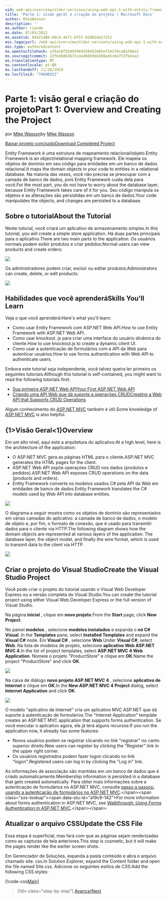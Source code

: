 ```yaml
---
uid: web-api/overview/older-versions/using-web-api-1-with-entity-framework-5/using-web-api-with-entity-framework-part-1
title: 'Parte 1: visão geral e criação do projeto | Microsoft Docs'
author: MikeWasson
description: ''
ms.author: riande
ms.date: 07/03/2012
ms.assetid: 94421d86-68c4-4471-bf5f-82d654a17252
msc.legacyurl: /web-api/overview/older-versions/using-web-api-1-with-entity-framework-5/using-web-api-with-entity-framework-part-1
msc.type: authoredcontent
ms.openlocfilehash: a76a18f2bd95969358452085ef342fdca8a386e2
ms.sourcegitcommit: 22fbd8863672c4ad6693b8388ad5c8e753fb41a2
ms.translationtype: MT
ms.contentlocale: pt-BR
ms.lasthandoff: 11/28/2019
ms.locfileid: "74600321"
---
```

# <a name="part-1-overview-and-creating-the-project"></a><span data-ttu-id="a19c9-102">Parte 1: visão geral e criação do projeto</span><span class="sxs-lookup"><span data-stu-id="a19c9-102">Part 1: Overview and Creating the Project</span></span>

<span data-ttu-id="a19c9-103">por [Mike Wasson](https://github.com/MikeWasson)</span><span class="sxs-lookup"><span data-stu-id="a19c9-103">by [Mike Wasson](https://github.com/MikeWasson)</span></span>

[<span data-ttu-id="a19c9-104">Baixar projeto concluído</span><span class="sxs-lookup"><span data-stu-id="a19c9-104">Download Completed Project</span></span>](https://code.msdn.microsoft.com/ASP-NET-Web-API-with-afa30545)

<span data-ttu-id="a19c9-105">Entity Framework é uma estrutura de mapeamento relacional/objeto.</span><span class="sxs-lookup"><span data-stu-id="a19c9-105">Entity Framework is an object/relational mapping framework.</span></span> <span data-ttu-id="a19c9-106">Ele mapeia os objetos de domínio em seu código para entidades em um banco de dados relacional.</span><span class="sxs-lookup"><span data-stu-id="a19c9-106">It maps the domain objects in your code to entities in a relational database.</span></span> <span data-ttu-id="a19c9-107">Na maioria das vezes, você não precisa se preocupar com a camada de banco de dados, pois Entity Framework cuida dela para você.</span><span class="sxs-lookup"><span data-stu-id="a19c9-107">For the most part, you do not have to worry about the database layer, because Entity Framework takes care of it for you.</span></span> <span data-ttu-id="a19c9-108">Seu código manipula os objetos e as alterações são persistidas em um banco de dados.</span><span class="sxs-lookup"><span data-stu-id="a19c9-108">Your code manipulates the objects, and changes are persisted to a database.</span></span>

## <a name="about-the-tutorial"></a><span data-ttu-id="a19c9-109">Sobre o tutorial</span><span class="sxs-lookup"><span data-stu-id="a19c9-109">About the Tutorial</span></span>

<span data-ttu-id="a19c9-110">Neste tutorial, você criará um aplicativo de armazenamento simples.</span><span class="sxs-lookup"><span data-stu-id="a19c9-110">In this tutorial, you will create a simple store application.</span></span> <span data-ttu-id="a19c9-111">Há duas partes principais para o aplicativo.</span><span class="sxs-lookup"><span data-stu-id="a19c9-111">There are two main parts to the application.</span></span> <span data-ttu-id="a19c9-112">Os usuários normais podem exibir produtos e criar pedidos:</span><span class="sxs-lookup"><span data-stu-id="a19c9-112">Normal users can view products and create orders:</span></span>

![](using-web-api-with-entity-framework-part-1/_static/image1.png)

<span data-ttu-id="a19c9-113">Os administradores podem criar, excluir ou editar produtos:</span><span class="sxs-lookup"><span data-stu-id="a19c9-113">Administrators can create, delete, or edit products:</span></span>

![](using-web-api-with-entity-framework-part-1/_static/image2.png)

## <a name="skills-youll-learn"></a><span data-ttu-id="a19c9-114">Habilidades que você aprenderá</span><span class="sxs-lookup"><span data-stu-id="a19c9-114">Skills You'll Learn</span></span>

<span data-ttu-id="a19c9-115">Veja o que você aprenderá:</span><span class="sxs-lookup"><span data-stu-id="a19c9-115">Here's what you'll learn:</span></span>

- <span data-ttu-id="a19c9-116">Como usar Entity Framework com ASP.NET Web API.</span><span class="sxs-lookup"><span data-stu-id="a19c9-116">How to use Entity Framework with ASP.NET Web API.</span></span>
- <span data-ttu-id="a19c9-117">Como usar knockout. js para criar uma interface do usuário dinâmica do cliente.</span><span class="sxs-lookup"><span data-stu-id="a19c9-117">How to use knockout.js to create a dynamic client UI.</span></span>
- <span data-ttu-id="a19c9-118">Como usar a autenticação de formulários com a API da Web para autenticar usuários.</span><span class="sxs-lookup"><span data-stu-id="a19c9-118">How to use forms authentication with Web API to authenticate users.</span></span>

<span data-ttu-id="a19c9-119">Embora este tutorial seja independente, você talvez queira ler primeiro os seguintes tutoriais:</span><span class="sxs-lookup"><span data-stu-id="a19c9-119">Although this tutorial is self-contained, you might want to read the following tutorials first:</span></span>

- [<span data-ttu-id="a19c9-120">Sua primeira ASP.NET Web API</span><span class="sxs-lookup"><span data-stu-id="a19c9-120">Your First ASP.NET Web API</span></span>](../../getting-started-with-aspnet-web-api/tutorial-your-first-web-api.md)
- [<span data-ttu-id="a19c9-121">Criando uma API Web que dá suporte a operações CRUD</span><span class="sxs-lookup"><span data-stu-id="a19c9-121">Creating a Web API that Supports CRUD Operations</span></span>](../creating-a-web-api-that-supports-crud-operations.md)

<span data-ttu-id="a19c9-122">Algum conhecimento do [ASP.NET MVC](../../../../mvc/index.md) também é útil.</span><span class="sxs-lookup"><span data-stu-id="a19c9-122">Some knowledge of [ASP.NET MVC](../../../../mvc/index.md) is also helpful.</span></span>

## <a name="overview"></a><span data-ttu-id="a19c9-123">{1&gt;Visão Geral&lt;1}</span><span class="sxs-lookup"><span data-stu-id="a19c9-123">Overview</span></span>

<span data-ttu-id="a19c9-124">Em um alto nível, aqui está a arquitetura do aplicativo:</span><span class="sxs-lookup"><span data-stu-id="a19c9-124">At a high level, here is the architecture of the application:</span></span>

- <span data-ttu-id="a19c9-125">O ASP.NET MVC gera as páginas HTML para o cliente.</span><span class="sxs-lookup"><span data-stu-id="a19c9-125">ASP.NET MVC generates the HTML pages for the client.</span></span>
- <span data-ttu-id="a19c9-126">ASP.NET Web API expõe operações CRUD nos dados (produtos e pedidos).</span><span class="sxs-lookup"><span data-stu-id="a19c9-126">ASP.NET Web API exposes CRUD operations on the data (products and orders).</span></span>
- <span data-ttu-id="a19c9-127">Entity Framework converte os modelos usados C# pela API da Web em entidades de banco de dados.</span><span class="sxs-lookup"><span data-stu-id="a19c9-127">Entity Framework translates the C# models used by Web API into database entities.</span></span>

![](using-web-api-with-entity-framework-part-1/_static/image3.png)

<span data-ttu-id="a19c9-128">O diagrama a seguir mostra como os objetos de domínio são representados em várias camadas do aplicativo: a camada de banco de dados, o modelo de objeto e, por fim, o formato de conexão, que é usado para transmitir dados para o cliente via HTTP.</span><span class="sxs-lookup"><span data-stu-id="a19c9-128">The following diagram shows how the domain objects are represented at various layers of the application: The database layer, the object model, and finally the wire format, which is used to transmit data to the client via HTTP.</span></span>

![](using-web-api-with-entity-framework-part-1/_static/image4.png)

## <a name="create-the-visual-studio-project"></a><span data-ttu-id="a19c9-129">Criar o projeto do Visual Studio</span><span class="sxs-lookup"><span data-stu-id="a19c9-129">Create the Visual Studio Project</span></span>

<span data-ttu-id="a19c9-130">Você pode criar o projeto do tutorial usando o Visual Web Developer Express ou a versão completa do Visual Studio.</span><span class="sxs-lookup"><span data-stu-id="a19c9-130">You can create the tutorial project using either Visual Web Developer Express or the full version of Visual Studio.</span></span>

<span data-ttu-id="a19c9-131">Na página **inicial** , clique em **novo projeto**.</span><span class="sxs-lookup"><span data-stu-id="a19c9-131">From the **Start** page, click **New Project**.</span></span>

<span data-ttu-id="a19c9-132">No painel **modelos** , selecione **modelos instalados** e expanda o **nó C# Visual** .</span><span class="sxs-lookup"><span data-stu-id="a19c9-132">In the **Templates** pane, select **Installed Templates** and expand the **Visual C#** node.</span></span> <span data-ttu-id="a19c9-133">Em **Visual C#** , selecione **Web**.</span><span class="sxs-lookup"><span data-stu-id="a19c9-133">Under **Visual C#**, select **Web**.</span></span> <span data-ttu-id="a19c9-134">Na lista de modelos de projeto, selecione **aplicativo Web ASP.NET MVC 4**.</span><span class="sxs-lookup"><span data-stu-id="a19c9-134">In the list of project templates, select **ASP.NET MVC 4 Web Application**.</span></span> <span data-ttu-id="a19c9-135">Nomeie o projeto "ProductStore" e clique em **OK**.</span><span class="sxs-lookup"><span data-stu-id="a19c9-135">Name the project "ProductStore" and click **OK**.</span></span>

![](using-web-api-with-entity-framework-part-1/_static/image5.png)

<span data-ttu-id="a19c9-136">Na caixa de diálogo **novo projeto ASP.NET MVC 4** , selecione **aplicativo de Internet** e clique em **OK**.</span><span class="sxs-lookup"><span data-stu-id="a19c9-136">In the **New ASP.NET MVC 4 Project** dialog, select **Internet Application** and click **OK**.</span></span>

![](using-web-api-with-entity-framework-part-1/_static/image6.png)

<span data-ttu-id="a19c9-137">O modelo "aplicativo de Internet" cria um aplicativo MVC ASP.NET que dá suporte à autenticação de formulários.</span><span class="sxs-lookup"><span data-stu-id="a19c9-137">The "Internet Application" template creates an ASP.NET MVC application that supports forms authentication.</span></span> <span data-ttu-id="a19c9-138">Se você executar o aplicativo agora, ele já terá alguns recursos:</span><span class="sxs-lookup"><span data-stu-id="a19c9-138">If you run the application now, it already has some features:</span></span>

- <span data-ttu-id="a19c9-139">Novos usuários podem se registrar clicando no link "registrar" no canto superior direito.</span><span class="sxs-lookup"><span data-stu-id="a19c9-139">New users can register by clicking the "Register" link in the upper right corner.</span></span>
- <span data-ttu-id="a19c9-140">Os usuários registrados podem fazer logon clicando no link "logon".</span><span class="sxs-lookup"><span data-stu-id="a19c9-140">Registered users can log in by clicking the "Log in" link.</span></span>

<span data-ttu-id="a19c9-141">As informações de associação são mantidas em um banco de dados que é criado automaticamente.</span><span class="sxs-lookup"><span data-stu-id="a19c9-141">Membership information is persisted in a database that gets created automatically.</span></span> <span data-ttu-id="a19c9-142">Para obter mais informações sobre a autenticação de formulários no ASP.NET MVC, consulte [passo a passos: usando a autenticação de formulários no ASP.NET MVC](https://msdn.microsoft.com/library/ff398049(VS.98).aspx).</span><span class="sxs-lookup"><span data-stu-id="a19c9-142">For more information about forms authentication in ASP.NET MVC, see [Walkthrough: Using Forms Authentication in ASP.NET MVC](https://msdn.microsoft.com/library/ff398049(VS.98).aspx).</span></span>

## <a name="update-the-css-file"></a><span data-ttu-id="a19c9-143">Atualizar o arquivo CSS</span><span class="sxs-lookup"><span data-stu-id="a19c9-143">Update the CSS File</span></span>

<span data-ttu-id="a19c9-144">Essa etapa é superficial, mas fará com que as páginas sejam renderizadas como as capturas de tela anteriores.</span><span class="sxs-lookup"><span data-stu-id="a19c9-144">This step is cosmetic, but it will make the pages render like the earlier screen shots.</span></span>

<span data-ttu-id="a19c9-145">Em Gerenciador de Soluções, expanda a pasta conteúdo e abra o arquivo chamado site. css.</span><span class="sxs-lookup"><span data-stu-id="a19c9-145">In Solution Explorer, expand the Content folder and open the file named Site.css.</span></span> <span data-ttu-id="a19c9-146">Adicione os seguintes estilos de CSS:</span><span class="sxs-lookup"><span data-stu-id="a19c9-146">Add the following CSS styles:</span></span>

[!code-css[Main](using-web-api-with-entity-framework-part-1/samples/sample1.css)]

> [!div class="step-by-step"]
> [<span data-ttu-id="a19c9-147">Avançar</span><span class="sxs-lookup"><span data-stu-id="a19c9-147">Next</span></span>](using-web-api-with-entity-framework-part-2.md)
